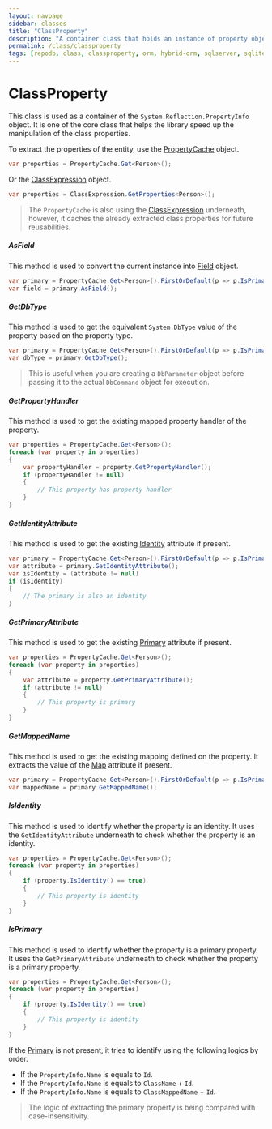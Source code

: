 ```yaml
---
layout: navpage
sidebar: classes
title: "ClassProperty"
description: "A container class that holds an instance of property object. It also contains all the necesarry methods that is relevant to the current property object."
permalink: /class/classproperty
tags: [repodb, class, classproperty, orm, hybrid-orm, sqlserver, sqlite, mysql, postgresql]
---
```


# ClassProperty

This class is used as a container of the `System.Reflection.PropertyInfo` object. It is one of the core class that helps the library speed up the manipulation of the class properties.

To extract the properties of the entity, use the [PropertyCache](/cacher/propertycache) object.

```csharp
var properties = PropertyCache.Get<Person>();
```

Or the [ClassExpression](/class/classexpression) object.

```csharp
var properties = ClassExpression.GetProperties<Person>();
```

> The `PropertyCache` is also using the [ClassExpression](/class/classexpression) underneath, however, it caches the already extracted class properties for future reusabilities.

##### AsField

This method is used to convert the current instance into [Field](/class/field) object.

```csharp
var primary = PropertyCache.Get<Person>().FirstOrDefault(p => p.IsPrimary() == true);
var field = primary.AsField();
```

##### GetDbType

This method is used to get the equivalent `System.DbType` value of the property based on the property type.

```csharp
var primary = PropertyCache.Get<Person>().FirstOrDefault(p => p.IsPrimary() == true);
var dbType = primary.GetDbType();
```

> This is useful when you are creating a `DbParameter` object before passing it to the actual `DbCommand` object for execution.

##### GetPropertyHandler

This method is used to get the existing mapped property handler of the property.

```csharp
var properties = PropertyCache.Get<Person>();
foreach (var property in properties)
{
    var propertyHandler = property.GetPropertyHandler();
    if (propertyHandler != null)
    {
        // This property has property handler
    }
}
```

##### GetIdentityAttribute

This method is used to get the existing [Identity](/attribute/identity) attribute if present.

```csharp
var primary = PropertyCache.Get<Person>().FirstOrDefault(p => p.IsPrimary() == true);
var attribute = primary.GetIdentityAttribute();
var isIdentity = (attribute != null)
if (isIdentity)
{
    // The primary is also an identity
}
```

##### GetPrimaryAttribute

This method is used to get the existing [Primary](/attribute/primary) attribute if present.

```csharp
var properties = PropertyCache.Get<Person>();
foreach (var property in properties)
{
    var attribute = property.GetPrimaryAttribute();
    if (attribute != null)
    {
        // This property is primary
    }
}
```

##### GetMappedName

This method is used to get the existing mapping defined on the property. It extracts the value of the [Map](/attribute/map) attribute if present.

```csharp
var primary = PropertyCache.Get<Person>().FirstOrDefault(p => p.IsPrimary() == true);
var mappedName = primary.GetMappedName();
```

##### IsIdentity

This method is used to identify whether the property is an identity. It uses the `GetIdentityAttribute` underneath to check whether the property is an identity.

```csharp
var properties = PropertyCache.Get<Person>();
foreach (var property in properties)
{
    if (property.IsIdentity() == true)
    {
        // This property is identity
    }
}
```

##### IsPrimary

This method is used to identify whether the property is a primary property. It uses the `GetPrimaryAttribute` underneath to check whether the property is a primary property.

```csharp
var properties = PropertyCache.Get<Person>();
foreach (var property in properties)
{
    if (property.IsIdentity() == true)
    {
        // This property is identity
    }
}
```

If the [Primary](/attribute/primary) is not present, it tries to identify using the following logics by order.

- If the `PropertyInfo.Name` is equals to `Id`.
- If the `PropertyInfo.Name` is equals to `ClassName` + `Id`.
- If the `PropertyInfo.Name` is equals to `ClassMappedName` + `Id`.

> The logic of extracting the primary property is being compared with case-insensitivity.




